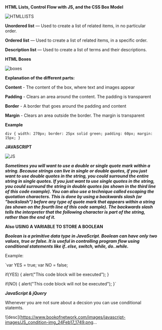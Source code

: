 **HTML Lists, Control Flow with JS, and the CSS Box Model**

![HTMLLISTS](http://ways2web.weebly.com/uploads/5/4/4/8/54485903/8033093_orig.png)

**Unordered list** — Used to create a list of related items, in no particular order.

**Ordered list** — Used to create a list of related items, in a specific order.

**Description list** — Used to create a list of terms and their descriptions.

**HTML Boxes**

![boxes](https://www.w3.org/TR/CSS2/images/boxdim.png)

**Explanation of the different parts:**

**Content** - The content of the box, where text and images appear

**Padding** - Clears an area around the content. The padding is transparent

**Border** - A border that goes around the padding and content

**Margin** - Clears an area outside the border. The margin is transparent

**Example**

`div {
  width: 270px;
  border: 25px solid green;
  padding: 60px;
  margin: 15px;
}
`





**JAVASCRIPT**

![JS](https://www.simplilearn.com/ice9/free_resources_article_thumb/X_Reasons_to_learn_Javascript.jpg)


***Sometimes you will want to use
a double or single quote mark
within a string.
Because strings can live in single
or double quotes, if you just
want to use double quotes in the
string, you could surround the
entire string in single quotes.
If you just want to use single
quotes in the string, you could
surround the string in double
quotes (as shown in the third line
of this code example).
You can also use a technique
called escaping the quotation
characters. This is done by
using a backwards slash (or
"backslash") before any type of
quote mark that appears within
a string (as shown on the fourth
line of this code sample).
The backwards slash tells the
interpreter that the following
character is part of the string,
rather than the end of it.***



**Also USING A VARIABLE TO
STORE A BOOLEAN**

***Boolean is a primitive data type in JavaScript. Boolean can have only two values, true or false. It is useful in controlling program flow using conditional statements like if..else, switch, while, do..while.***

Example:

`var YES = true;
var NO = false;

if(YES)
{
    alert("This code block will be executed");
}

if(NO)
{
    alert("This code block will not be executed");
}`


***JavaScript & jQuery***

Whenever you are not sure about a decsion you can use conditional statemts.

 ![desc](https://www.bookofnetwork.com/images/javascript-images/JS_condition-img_24Feb17_1749.png...